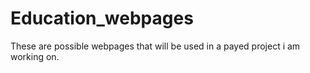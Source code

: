 # Education_webpages
 These are possible webpages that will be used in a payed project i am working on. 
